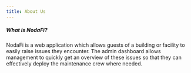 ```yaml
---
title: About Us
---
```


##### What is NodaFi?

NodaFi is a web application which allows guests of a building or facility to
easily raise issues they encounter. The admin dashboard allows management to
quickly get an overview of these issues so that they can effectively deploy
the maintenance crew where needed.
